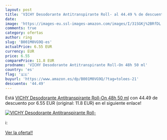 ```yaml
---
layout: post
title: 'VICHY Desodorante Antitranspirante Roll- al 44.49 % de descuento'
date: 
image: 'https://images-eu.ssl-images-amazon.com/images/I/31SGKj%2BRfDL._SL200_.jpg'
comments: true
category: ofertas
author: ring
slug: 'B001M0VG9Q-es'
actualPrice: 6.55 EUR
currency: EUR
price: 6.55
comparePrice: 11.8 EUR
prodname: 'VICHY Desodorante Antitranspirante Roll-On 48h 50 ml'
country: 'es'
flag: '🇪🇸'
buyurl: 'https://www.amazon.es/dp/B001M0VG9Q/?tag=tolees-21'
descuento: '44.49'
---
```


Está [VICHY Desodorante Antitranspirante Roll-On 48h 50 ml](https://www.amazon.es/dp/B001M0VG9Q/?tag=tolees-21) con 44.49 de descuento por 6.55 EUR (original: 11.8 EUR) en el siguiente enlace!

[![VICHY Desodorante Antitranspirante Roll-](https://images-eu.ssl-images-amazon.com/images/I/31SGKj%2BRfDL._SL200_.jpg)](https://www.amazon.es/dp/B001M0VG9Q/?tag=tolees-21)

ℹ️:


[Ver la oferta!!](https://www.amazon.es/dp/B001M0VG9Q/?tag=tolees-21)
